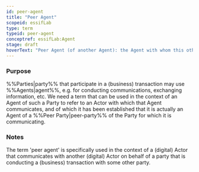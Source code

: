 ```yaml
---
id: peer-agent
title: "Peer Agent"
scopeid: essifLab
type: term
typeid: peer-agent
conceptref: essifLab:Agent
stage: draft
hoverText: "Peer Agent (of another Agent): the Agent with whom this other Agent is communicating in the context of a transaction."
---
```


### Purpose
<!--State the purpose(s) for which it is necessary (or at least: desirable) to define <New Term>.-->
%%Parties|party%% that participate in a (business) transaction may use %%Agents|agent%%, e.g. for conducting communications, exchanging information, etc. We need a term that can be used in the context of an Agent of such a Party to refer to an Actor with which that Agent communicates, and of which it has been established that it is actually an Agent of a %%Peer Party|peer-party%% of the Party for which it is communicating.

### Notes
<!--Usually, the meaning of a term will not be _exactly_ the same as that of the concept to which it refers. Often, there are slight differences in meaning, or the term may emphasize specific characteristics of the concept, so as to accommodate specific needs of the scope in which it is defined. Please describe such deviations/emphasized characteristics in this section, and which needs that helps accommodate.-->
The term 'peer agent' is specifically used in the context of a (digital) Actor that communicates with another (digital) Actor on behalf of a party that is conducting a (business) transaction with some other party.
